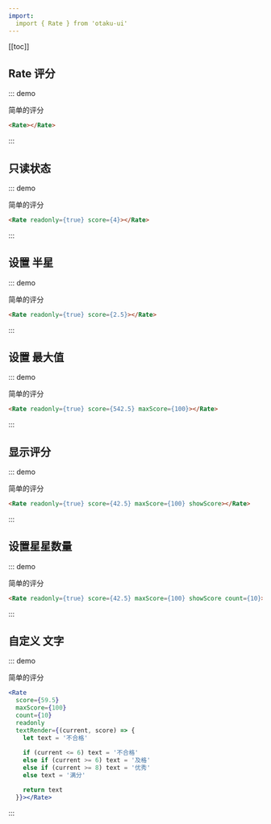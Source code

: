 ```yaml
---
import:
  import { Rate } from 'otaku-ui'
---
```

[[toc]]

## Rate 评分

::: demo

简单的评分

```html
<Rate></Rate>
```
:::

## 只读状态

::: demo

简单的评分

```html
<Rate readonly={true} score={4}></Rate>
```
:::

## 设置 半星

::: demo

简单的评分

```html
<Rate readonly={true} score={2.5}></Rate>
```
:::

## 设置 最大值

::: demo

简单的评分

```html
<Rate readonly={true} score={542.5} maxScore={100}></Rate>
```
:::

## 显示评分

::: demo

简单的评分

```html
<Rate readonly={true} score={42.5} maxScore={100} showScore></Rate>
```
:::

## 设置星星数量

::: demo

简单的评分

```html
<Rate readonly={true} score={42.5} maxScore={100} showScore count={10}></Rate>
```
:::

## 自定义 文字

::: demo

简单的评分

```jsx
<Rate 
  score={59.5} 
  maxScore={100} 
  count={10}
  readonly
  textRender={(current, score) => {
    let text = '不合格'
    
    if (current <= 6) text = '不合格'
    else if (current >= 6) text = '及格'
    else if (current >= 8) text = '优秀'
    else text = '满分'

    return text
  }}></Rate>
```
:::